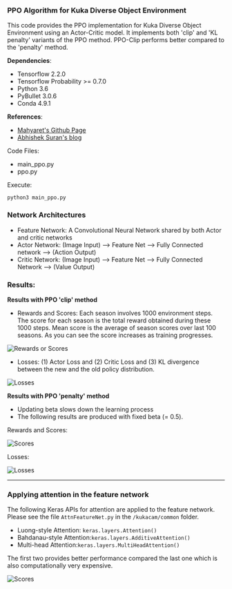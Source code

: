 ### PPO Algorithm for Kuka Diverse Object Environment
This code provides the PPO implementation for Kuka Diverse Object Environment
using an Actor-Critic model. It implements both 'clip' and 'KL penalty' variants
of the PPO method. PPO-Clip performs better compared to the 'penalty' method.

**Dependencies**:
- Tensorflow 2.2.0
- Tensorflow Probability >= 0.7.0
- Python 3.6
- PyBullet 3.0.6
- Conda 4.9.1

**References**:
- [Mahyaret's Github Page](https://github.com/mahyaret/kuka_rl/blob/master/kuka_rl_2.ipynb)
- [Abhishek Suran's blog](https://towardsdatascience.com/proximal-policy-optimization-ppo-with-tensorflow-2-x-89c9430ecc26)


Code Files:
- main_ppo.py
- ppo.py

Execute:
```
python3 main_ppo.py
````
### Network Architectures

- Feature Network: A Convolutional Neural Network shared by both Actor and critic networks
- Actor Network: (Image Input) --> Feature Net --> Fully Connected network --> (Action Output)
- Critic Network: (Image Input) --> Feature Net --> Fully Connected Network --> (Value Output)

### Results:

**Results with PPO 'clip' method**

- Rewards and Scores: Each season involves 1000 environment steps. The score for each season is the total reward
obtained during these 1000 steps. Mean score is the average of season scores over last 100 seasons. As you can see
  the score increases as training progresses. 

![Rewards or Scores](../images/ppo_clip_scores.png)

- Losses: (1) Actor Loss and (2) Critic Loss and (3) KL divergence between
the new and the old policy distribution.

![Losses](../images/ppo_clip_losses.png)

**Results with PPO 'penalty' method**

- Updating beta slows down the learning process
- The following results are produced with fixed beta (= 0.5).

Rewards and Scores:

![Scores](../images/ppo_klp_scores.png)

Losses:

![Losses](../images/ppo_klp_losses.png)
 
---
### Applying attention in the feature network
The following Keras APIs for attention are applied to the feature
network. Please see the file `AttnFeatureNet.py` in the
`/kukacam/common` folder.
- Luong-style Attention: `keras.layers.Attention()`
- Bahdanau-style Attention:`keras.layers.AdditiveAttention()` 
- Multi-head Attention:`keras.layers.MultiHeadAttention()`

The first two provides better performance compared the last one which
is also computationally very expensive. 

![Scores](../images/ppo_attention_comparison.png)
